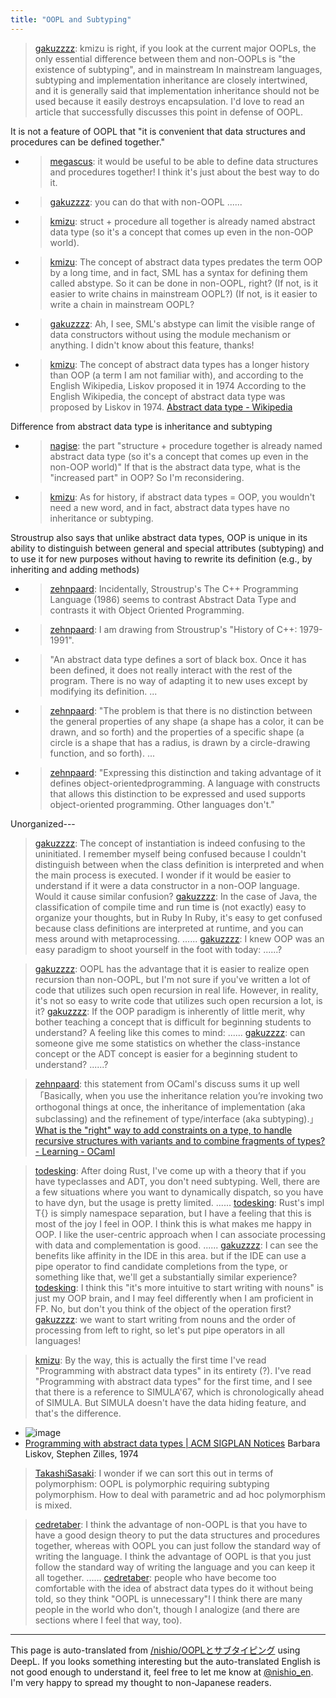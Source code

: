 ```yaml
---
title: "OOPL and Subtyping"
---
```


> [gakuzzzz](https://twitter.com/gakuzzzz/status/1382325195994660867): kmizu is right, if you look at the current major OOPLs, the only essential difference between them and non-OOPLs is "the existence of subtyping", and in mainstream In mainstream languages, subtyping and implementation inheritance are closely intertwined, and it is generally said that implementation inheritance should not be used because it easily destroys encapsulation. I'd love to read an article that successfully discusses this point in defense of OOPL.

It is not a feature of OOPL that "it is convenient that data structures and procedures can be defined together."
- > [megascus](https://twitter.com/megascus/status/1382325803451523085): it would be useful to be able to define data structures and procedures together! I think it's just about the best way to do it.
- > [gakuzzzz](https://twitter.com/gakuzzzz/status/1382326369061801985): you can do that with non-OOPL ......
- > [kmizu](https://twitter.com/kmizu/status/1382698355902533643): struct + procedure all together is already named abstract data type (so it's a concept that comes up even in the non-OOP world).
- > [kmizu](https://twitter.com/kmizu/status/1382698986205765635): The concept of abstract data types predates the term OOP by a long time, and in fact, SML has a syntax for defining them called abstype. So it can be done in non-OOPL, right? (If not, is it easier to write chains in mainstream OOPL?) (If not, is it easier to write a chain in mainstream OOPL?
- > [gakuzzzz](https://twitter.com/gakuzzzz/status/1382740941195206663): Ah, I see, SML's abstype can limit the visible range of data constructors without using the module mechanism or anything. I didn't know about this feature, thanks!
- > [kmizu](https://twitter.com/kmizu/status/1382896708644794368): The concept of abstract data types has a longer history than OOP (a term I am not familiar with), and according to the English Wikipedia, Liskov proposed it in 1974 According to the English Wikipedia, the concept of abstract data type was proposed by Liskov in 1974. [Abstract data type - Wikipedia](https://en.wikipedia.org/wiki/Abstract_data_type)

Difference from abstract data type is inheritance and subtyping
- > [nagise](https://twitter.com/nagise/status/1382828660068024321): the part "structure + procedure together is already named abstract data type (so it's a concept that comes up even in the non-OOP world)" If that is the abstract data type, what is the "increased part" in OOP? So I'm reconsidering.
- > [kmizu](https://twitter.com/kmizu/status/1382898009655050243): As for history, if abstract data types = OOP, you wouldn't need a new word, and in fact, abstract data types have no inheritance or subtyping.

Stroustrup also says that unlike abstract data types, OOP is unique in its ability to distinguish between general and special attributes (subtyping) and to use it for new purposes without having to rewrite its definition (e.g., by inheriting and adding methods)
- > [zehnpaard](https://twitter.com/zehnpaard/status/1383177329254531072): Incidentally, Stroustrup's The C++ Programming Language (1986) seems to contrast Abstract Data Type and contrasts it with Object Oriented Programming.
- > [zehnpaard](https://twitter.com/zehnpaard/status/1383177654166228994): I am drawing from Stroustrup's "History of C++: 1979-1991".
- > "An abstract data type defines a sort of black box. Once it has been defined, it does not really interact with the rest of the program. There is no way of adapting it to new uses except by modifying its definition. ...
- > [zehnpaard](https://twitter.com/zehnpaard/status/1383177730448056321): "The problem is that there is no distinction between the general properties of any shape (a shape has a color, it can be drawn, and so forth) and the properties of a specific shape (a circle is a shape that has a radius, is drawn by a circle-drawing function, and so forth). ...
- > [zehnpaard](https://twitter.com/zehnpaard/status/1383177807317065729): "Expressing this distinction and taking advantage of it defines object-orientedprogramming. A language with constructs that allows this distinction to be expressed and used supports object-oriented programming. Other languages don't."


Unorganized---

> [gakuzzzz](https://twitter.com/gakuzzzz/status/1382321740685078530): The concept of instantiation is indeed confusing to the uninitiated. I remember myself being confused because I couldn't distinguish between when the class definition is interpreted and when the main process is executed. I wonder if it would be easier to understand if it were a data constructor in a non-OOP language. Would it cause similar confusion?
> [gakuzzzz](https://twitter.com/gakuzzzz/status/1382322533039415299): In the case of Java, the classification of compile time and run time is (not exactly) easy to organize your thoughts, but in Ruby In Ruby, it's easy to get confused because class definitions are interpreted at runtime, and you can mess around with metaprocessing. ......
> [gakuzzzz](https://twitter.com/gakuzzzz/status/1382322945075257347): I knew OOP was an easy paradigm to shoot yourself in the foot with today: ......?


> [gakuzzzz](https://twitter.com/gakuzzzz/status/1382328498329505792): OOPL has the advantage that it is easier to realize open recursion than non-OOPL, but I'm not sure if you've written a lot of code that utilizes such open recursion in real life. However, in reality, it's not so easy to write code that utilizes such open recursion a lot, is it?
> [gakuzzzz](https://twitter.com/gakuzzzz/status/1382333367484514304): If the OOP paradigm is inherently of little merit, why bother teaching a concept that is difficult for beginning students to understand? A feeling like this comes to mind: ......
> [gakuzzzz](https://twitter.com/gakuzzzz/status/1382333944658497538): can someone give me some statistics on whether the class-instance concept or the ADT concept is easier for a beginning student to understand? ......?


> [zehnpaard](https://twitter.com/zehnpaard/status/1382330112008392705): this statement from OCaml's discuss sums it up well
> 「Basically, when you use the inheritance relation you’re invoking two orthogonal things at once, the inheritance of implementation (aka subclassing) and the refinement of type/interface (aka subtyping).」
> [What is the "right" way to add constraints on a type, to handle recursive structures with variants and to combine fragments of types? - Learning - OCaml](https://discuss.ocaml.org/t/what-is-the-right-way-to-add-constraints-on-a-type-to-handle-recursive-structures-with-variants-and-to-combine-fragments-of-types/2810/29)


> [todesking](https://twitter.com/todesking/status/1382329768016629761): After doing Rust, I've come up with a theory that if you have typeclasses and ADT, you don't need subtyping.
>  Well, there are a few situations where you want to dynamically dispatch, so you have to have dyn, but the usage is pretty limited. ......
> [todesking](https://twitter.com/todesking/status/1382342306804600836): Rust's impl T{} is simply namespace separation, but I have a feeling that this is most of the joy I feel in OOP. I think this is what makes me happy in OOP. I like the user-centric approach when I can associate processing with data and complementation is good. ......
> [gakuzzzz](https://twitter.com/gakuzzzz/status/1382344103782879236): I can see the benefits like affinity in the IDE in this area.
>  but if the IDE can use a pipe operator to find candidate completions from the type, or something like that, we'll get a substantially similar experience?
> [todesking](https://twitter.com/todesking/status/1382345302326222849): I think this "it's more intuitive to start writing with nouns" is just my OOP brain, and I may feel differently when I am proficient in FP. No, but don't you think of the object of the operation first?
> [gakuzzzz](https://twitter.com/gakuzzzz/status/1382346402487934985): we want to start writing from nouns and the order of processing from left to right, so let's put pipe operators in all languages!


> [kmizu](https://twitter.com/kmizu/status/1382991587068682240): By the way, this is actually the first time I've read "Programming with abstract data types" in its entirety (?). I've read "Programming with abstract data types" for the first time, and I see that there is a reference to SIMULA'67, which is chronologically ahead of SIMULA. But SIMULA doesn't have the data hiding feature, and that's the difference.
- ![image](https://gyazo.com/2974a5e9dd44dc4c6018b7974c92fd99/thumb/1000)
- [Programming with abstract data types | ACM SIGPLAN Notices](https://dl.acm.org/doi/10.1145/942572.807045) Barbara Liskov, Stephen Zilles, 1974

> [TakashiSasaki](https://twitter.com/TakashiSasaki/status/1382902897290059777): I wonder if we can sort this out in terms of polymorphism: OOPL is polymorphic requiring subtyping polymorphism. How to deal with parametric and ad hoc polymorphism is mixed.

> [cedretaber](https://twitter.com/cedretaber/status/1382331764241178624): I think the advantage of non-OOPL is that you have to have a good design theory to put the data structures and procedures together, whereas with OOPL you can just follow the standard way of writing the language. I think the advantage of OOPL is that you just follow the standard way of writing the language and you can keep it all together. ......
> [cedretaber](https://twitter.com/cedretaber/status/1382332115421863943): people who have become too comfortable with the idea of abstract data types do it without being told, so they think "OOPL is unnecessary"! I think there are many people in the world who don't, though I analogize (and there are sections where I feel that way, too).





---
This page is auto-translated from [/nishio/OOPLとサブタイピング](https://scrapbox.io/nishio/OOPLとサブタイピング) using DeepL. If you looks something interesting but the auto-translated English is not good enough to understand it, feel free to let me know at [@nishio_en](https://twitter.com/nishio_en). I'm very happy to spread my thought to non-Japanese readers.